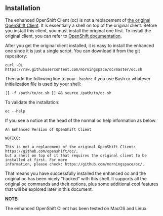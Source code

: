 ## Installation

The enhanced OpenShift Client (oc) is not a replacement of [the original OpenShift Client](https://github.com/openshift/oc/). It is essentially a shell on top of the original client. Before you install this client, you must install the original one first. To install the original client, you can refer to [OpenShift documentation](https://docs.openshift.com/container-platform/latest/cli_reference/openshift_cli/getting-started-cli.html#installing-openshift-cli).

After you get the original client installed, it is easy to install the enhanced one since it is just a single script. You can download it from the git repository:
```shell
curl -OL https://raw.githubusercontent.com/morningspace/oc/master/oc.sh
```

Then add the following line to your `.bashrc` if you use Bash or whatever initialization file is used by your shell:
```shell
[[ -f /path/to/oc.sh ]] && source /path/to/oc.sh
```

To validate the installation:
```shell
oc --help
```

If you see a notice at the head of the normal oc help information as below:
```shell
An Enhanced Version of OpenShift Client

NOTICE:

This is not a replacement of the original OpenShift Client: https://github.com/openshift/oc/,
but a shell on top of it that requires the original client to be installed at first. For more
information, please check: https://github.com/morningspace/oc/.
```

That means you have successfully installed the enhanced oc and the original oc has been nicely "hacked" with this shell. It supports all the original oc commands and their options, plus some additional cool features that will be explored later in this document.

**NOTE:**

The enhanced OpenShift Client has been tested on MacOS and Linux.

